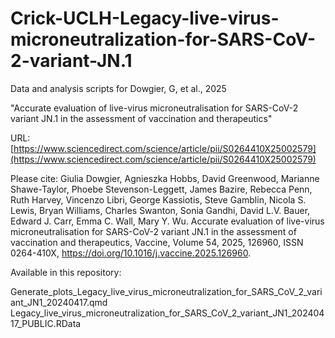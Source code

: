 # Crick-UCLH-Legacy-live-virus-microneutralization-for-SARS-CoV-2-variant-JN.1

Data and analysis scripts for Dowgier, G, et al., 2025

"Accurate evaluation of live-virus microneutralisation for SARS-CoV-2 variant JN.1 in the assessment of vaccination and therapeutics"

URL: [https://www.sciencedirect.com/science/article/pii/S0264410X25002579](https://www.sciencedirect.com/science/article/pii/S0264410X25002579)

Please cite: Giulia Dowgier, Agnieszka Hobbs, David Greenwood, Marianne Shawe-Taylor, Phoebe Stevenson-Leggett, James Bazire, Rebecca Penn, Ruth Harvey, Vincenzo Libri, George Kassiotis, Steve Gamblin, Nicola S. Lewis, Bryan Williams, Charles Swanton, Sonia Gandhi, David L.V. Bauer, Edward J. Carr, Emma C. Wall, Mary Y. Wu. Accurate evaluation of live-virus microneutralisation for SARS-CoV-2 variant JN.1 in the assessment of vaccination and therapeutics,
Vaccine, Volume 54, 2025, 126960, ISSN 0264-410X, https://doi.org/10.1016/j.vaccine.2025.126960.

Available in this repository: 

Generate_plots_Legacy_live_virus_microneutralization_for_SARS_CoV_2_variant_JN1_20240417.qmd 
Legacy_live_virus_microneutralization_for_SARS_CoV_2_variant_JN1_20240417_PUBLIC.RData
